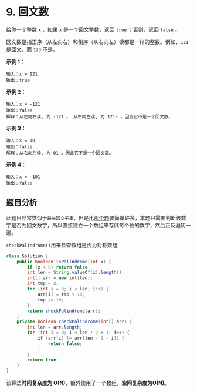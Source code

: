 # 9. 回文数

给你一个整数 `x` ，如果 `x` 是一个回文整数，返回 `true` ；否则，返回 `false` 。

回文数是指正序（从左向右）和倒序（从右向左）读都是一样的整数。例如，`121` 是回文，而 `123` 不是。

**示例 1：**

```
输入：x = 121
输出：true
```

**示例 2：**

```
输入：x = -121
输出：false
解释：从左向右读, 为 -121 。 从右向左读, 为 121- 。因此它不是一个回文数。
```

**示例 3：**

```
输入：x = 10
输出：false
解释：从右向左读, 为 01 。因此它不是一个回文数。
```

**示例 4：**

```
输入：x = -101
输出：false
```

## 题目分析

此题目非常类似于`最长回文子串`，但是比[那个题](https://github.com/Einsgates/LeetcodeNotes/blob/master/5.%E6%9C%80%E9%95%BF%E5%9B%9E%E6%96%87%E5%AD%90%E4%B8%B2.md)要简单许多，本题只需要判断该数字是否为回文数字，所以直接建立一个数组来存储每个位的数字，然后正反遍历一遍。

`checkPalindrome()`用来检查数组是否为对称数组

```java
class Solution {
    public boolean isPalindrome(int x) {
        if (x < 0) return false;
        int len = String.valueOf(x).length();
        int[] arr = new int[len];
        int tmp = x;
        for (int i = 0; i < len; i++) {
            arr[i] = tmp % 10;
            tmp /= 10;
        }
        return checkPalindrome(arr);
    }
    private boolean checkPalindrome(int[] arr) {
        int len = arr.length;
        for (int i = 0; i < len / 2 + 1; i++) {
            if (arr[i] != arr[len - 1 - i]) {
                return false;
            }
        }
        return true;
    }
}
```

该算法**时间复杂度为 O(N)**，额外使用了一个数组，**空间复杂度为O(N)**。


